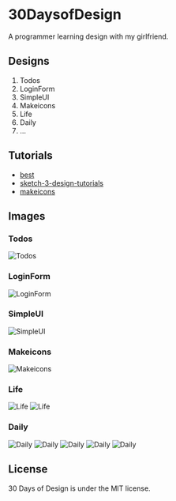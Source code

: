 # 30DaysofDesign

A programmer learning design with my girlfriend.

## Designs

1. Todos
1. LoginForm
1. SimpleUI
1. Makeicons
1. Life
1. Daily
1. ...

## Tutorials
* [best](https://designcode.io/)
* [sketch-3-design-tutorials](https://webdesignledger.com/sketch-3-design-tutorials/)
* [makeicons](http://weibo.com/p/10080884be2c4828ddfb0b13124ffc6c830175?k=makeicons&from=501&_from_=huati_topic#_rnd1473754586900)

## Images
### Todos
![Todos](01-Todos/image/preview.png)

### LoginForm
![LoginForm](02-LoginForm/image/preview.png)

### SimpleUI
![SimpleUI](03-SimpleUI/image/preview.png)

### Makeicons
![Makeicons](04-Makeicons/image/preview.png)

### Life
![Life](05-Life/image/logo.png)
![Life](05-Life/image/preview.png)

### Daily
![Daily](06-Daily/image/logo.png)
![Daily](06-Daily/image/startup.png)
![Daily](06-Daily/image/homepage.png)
![Daily](06-Daily/image/detail.png)
![Daily](06-Daily/image/menu.png)

## License

30 Days of Design is under the MIT license.
